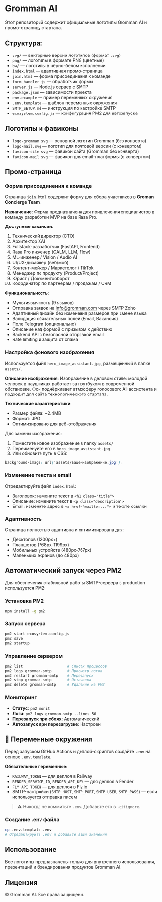 # Gromman AI

Этот репозиторий содержит официальные логотипы Gromman AI и промо-страницу стартапа.

## Структура:
- `svg/` — векторные версии логотипов (формат `.svg`)
- `png/` — логотипы в формате PNG (цветные)
- `bw/` — логотипы в чёрно-белом исполнении
- `index.html` — адаптивная промо-страница
- `join.html` — форма присоединения к команде
- `form_handler.js` — обработчик формы
- `server.js` — Node.js сервер с SMTP
- `package.json` — зависимости проекта
- `env.example` — пример переменных окружения
- `.env.template` — шаблон переменных окружения
- `SMTP_SETUP.md` — инструкция по настройке SMTP
- `ecosystem.config.js` — конфигурация PM2 для автозапуска

## Логотипы и фавиконы

- `logo-gromman.svg` — основной логотип Gromman (без конверта)
- `logo-mail.svg` — логотип для почтовой версии (с конвертом)
- `favicon-site.svg` — фавикон сайта (Gromman без конверта)
- `favicon-mail.svg` — фавикон для email-платформы (с конвертом)

## Промо-страница

### Форма присоединения к команде
Страница `join.html` содержит форму для сбора участников в **Groman Concierge Team**. 

**Назначение**: Форма предназначена для привлечения специалистов в команду разработки MVP на базе Rasa Pro.

**Доступные вакансии**:
1. Технический директор (CTO)
2. Архитектор XAI
3. Fullstack-разработчик (FastAPI, Frontend)
4. Rasa Pro инженер (CALM, LLM, Flow)
5. ML-инженер / Vision / Audio AI
6. UI/UX-дизайнер (веб/моб)
7. Контент-мейкер / Маркетолог / TikTok
8. Менеджер по продукту (Product/Project)
9. Юрист / Документооборот
10. Координатор по партнёрам / продажам / CRM

**Функциональность**:
- Мультиязычность (9 языков)
- Отправка заявок на info@gromman.com через SMTP Zoho
- Адаптивный дизайн без изменения размеров при смене языка
- Валидация обязательных полей (Email, Вакансия)
- Поле Telegram (опционально)
- Описание над формой с призывом к действию
- Backend API с безопасной отправкой email
- Rate limiting и защита от спама

### Настройка фонового изображения
Используется файл `hero_image_assistant.jpg`, размещённый в папке `assets/`. 

**Описание изображения**: Изображение в деловом стиле: молодой человек в наушниках работает за ноутбуком в современной обстановке. Фон подчёркивает атмосферу голосового AI-ассистента и подходит для сайта технологического стартапа.

**Технические характеристики**:
- Размер файла: ~2.4MB
- Формат: JPG
- Оптимизировано для веб-отображения

Для замены изображения:
1. Поместите новое изображение в папку `assets/`
2. Переименуйте его в `hero_image_assistant.jpg`
3. Или обновите путь в CSS:
```css
background-image: url('assets/ваше-изображение.jpg');
```

### Изменение текста и email
Отредактируйте файл `index.html`:
- Заголовок: измените текст в `<h1 class="title">`
- Описание: измените текст в `<p class="description">`
- Email: измените адрес в `<a href="mailto:...">` и тексте ссылки

### Адаптивность
Страница полностью адаптивна и оптимизирована для:
- Десктопов (1200px+)
- Планшетов (768px-1199px)
- Мобильных устройств (480px-767px)
- Маленьких экранов (до 480px)

## Автоматический запуск через PM2

Для обеспечения стабильной работы SMTP-сервера в production используется PM2:

### Установка PM2
```bash
npm install -g pm2
```

### Запуск сервера
```bash
pm2 start ecosystem.config.js
pm2 save
pm2 startup
```

### Управление сервером
```bash
pm2 list                    # Список процессов
pm2 logs gromman-smtp       # Просмотр логов
pm2 restart gromman-smtp    # Перезапуск
pm2 stop gromman-smtp       # Остановка
pm2 delete gromman-smtp     # Удаление из PM2
```

### Мониторинг
- **Статус**: `pm2 monit`
- **Логи**: `pm2 logs gromman-smtp --lines 50`
- **Перезапуск при сбоях**: Автоматический
- **Автозапуск при перезагрузке**: Настроен

## 🔐 Переменные окружения

Перед запуском GitHub Actions и деплой-скриптов создайте `.env` на основе `.env.template`.

**Обязательные переменные:**

- `RAILWAY_TOKEN` — для деплоя в Railway
- `RENDER_SERVICE_ID`, `RENDER_API_KEY` — для деплоя в Render
- `FLY_API_TOKEN` — для деплоя в Fly.io
- SMTP-настройки (`SMTP_HOST`, `SMTP_PORT`, `SMTP_USER`, `SMTP_PASS`) — если используется отправка писем

> ⚠️ Никогда не коммитьте `.env`. Добавьте его в `.gitignore`.

### Создание .env файла
```bash
cp .env.template .env
# Отредактируйте .env и добавьте ваши значения
```

## Использование
Все логотипы предназначены только для внутреннего использования, презентаций и брендирования продуктов Gromman AI.

## Лицензия
© Gromman AI. Все права защищены. 